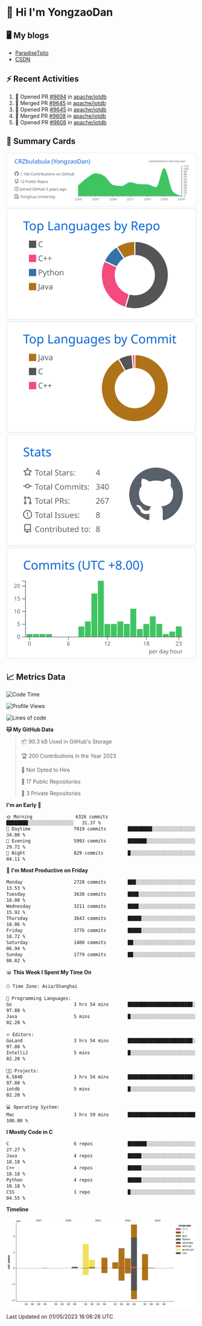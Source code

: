 # 👋 Hi I'm YongzaoDan

## 🖥 My blogs
  + [ParadiseTsito](https://www.paradisetsito.love/)
  + [CSDN](https://blog.csdn.net/CRZbulabula?type=blog)

## ⚡ Recent Activities
<!--START_SECTION:activity-->
1. 💪 Opened PR [#9694](https://github.com/apache/iotdb/pull/9694) in [apache/iotdb](https://github.com/apache/iotdb)
2. 🎉 Merged PR [#9645](https://github.com/apache/iotdb/pull/9645) in [apache/iotdb](https://github.com/apache/iotdb)
3. 💪 Opened PR [#9645](https://github.com/apache/iotdb/pull/9645) in [apache/iotdb](https://github.com/apache/iotdb)
4. 🎉 Merged PR [#9608](https://github.com/apache/iotdb/pull/9608) in [apache/iotdb](https://github.com/apache/iotdb)
5. 💪 Opened PR [#9608](https://github.com/apache/iotdb/pull/9608) in [apache/iotdb](https://github.com/apache/iotdb)
<!--END_SECTION:activity-->

## 🎑 Summary Cards

[![](https://raw.githubusercontent.com/CRZbulabula/CRZbulabula/main/profile-summary-card-output/github/0-profile-details.svg)](https://github.com/vn7n24fzkq/github-profile-summary-cards)
[![](https://raw.githubusercontent.com/CRZbulabula/CRZbulabula/main/profile-summary-card-output/github/1-repos-per-language.svg)](https://github.com/vn7n24fzkq/github-profile-summary-cards) [![](https://raw.githubusercontent.com/CRZbulabula/CRZbulabula/main/profile-summary-card-output/github/2-most-commit-language.svg)](https://github.com/vn7n24fzkq/github-profile-summary-cards)
[![](https://raw.githubusercontent.com/CRZbulabula/CRZbulabula/main/profile-summary-card-output/github/3-stats.svg)](https://github.com/vn7n24fzkq/github-profile-summary-cards) [![](https://raw.githubusercontent.com/CRZbulabula/CRZbulabula/main/profile-summary-card-output/github/4-productive-time.svg)](https://github.com/vn7n24fzkq/github-profile-summary-cards)

## 📈 Metrics Data

<!--START_SECTION:waka-->
![Code Time](http://img.shields.io/badge/Code%20Time-92%20hrs%2053%20mins-blue)

![Profile Views](http://img.shields.io/badge/Profile%20Views-0-blue)

![Lines of code](https://img.shields.io/badge/From%20Hello%20World%20I%27ve%20Written-17.1%20million%20lines%20of%20code-blue)

**🐱 My GitHub Data** 

> 📦 90.3 kB Used in GitHub's Storage 
 > 
> 🏆 200 Contributions in the Year 2023
 > 
> 🚫 Not Opted to Hire
 > 
> 📜 17 Public Repositories 
 > 
> 🔑 3 Private Repositories 
 > 
**I'm an Early 🐤** 

```text
🌞 Morning                6326 commits        ████████░░░░░░░░░░░░░░░░░   31.37 % 
🌆 Daytime                7019 commits        █████████░░░░░░░░░░░░░░░░   34.80 % 
🌃 Evening                5993 commits        ███████░░░░░░░░░░░░░░░░░░   29.72 % 
🌙 Night                  829 commits         █░░░░░░░░░░░░░░░░░░░░░░░░   04.11 % 
```
📅 **I'm Most Productive on Friday** 

```text
Monday                   2728 commits        ███░░░░░░░░░░░░░░░░░░░░░░   13.53 % 
Tuesday                  3630 commits        ████░░░░░░░░░░░░░░░░░░░░░   18.00 % 
Wednesday                3211 commits        ████░░░░░░░░░░░░░░░░░░░░░   15.92 % 
Thursday                 3643 commits        █████░░░░░░░░░░░░░░░░░░░░   18.06 % 
Friday                   3776 commits        █████░░░░░░░░░░░░░░░░░░░░   18.72 % 
Saturday                 1400 commits        ██░░░░░░░░░░░░░░░░░░░░░░░   06.94 % 
Sunday                   1779 commits        ██░░░░░░░░░░░░░░░░░░░░░░░   08.82 % 
```


📊 **This Week I Spent My Time On** 

```text
🕑︎ Time Zone: Asia/Shanghai

💬 Programming Languages: 
Go                       3 hrs 54 mins       ████████████████████████░   97.80 % 
Java                     5 mins              █░░░░░░░░░░░░░░░░░░░░░░░░   02.20 % 

🔥 Editors: 
GoLand                   3 hrs 54 mins       ████████████████████████░   97.80 % 
IntelliJ                 5 mins              █░░░░░░░░░░░░░░░░░░░░░░░░   02.20 % 

🐱‍💻 Projects: 
6.5840                   3 hrs 54 mins       ████████████████████████░   97.80 % 
iotdb                    5 mins              █░░░░░░░░░░░░░░░░░░░░░░░░   02.20 % 

💻 Operating System: 
Mac                      3 hrs 59 mins       █████████████████████████   100.00 % 
```

**I Mostly Code in C** 

```text
C                        6 repos             ███████░░░░░░░░░░░░░░░░░░   27.27 % 
Java                     4 repos             █████░░░░░░░░░░░░░░░░░░░░   18.18 % 
C++                      4 repos             █████░░░░░░░░░░░░░░░░░░░░   18.18 % 
Python                   4 repos             █████░░░░░░░░░░░░░░░░░░░░   18.18 % 
CSS                      1 repo              █░░░░░░░░░░░░░░░░░░░░░░░░   04.55 % 
```



**Timeline**

![Lines of Code chart](https://raw.githubusercontent.com/CRZbulabula/CRZbulabula/main/assets/bar_graph.png)


 Last Updated on 01/05/2023 16:06:26 UTC
<!--END_SECTION:waka-->

